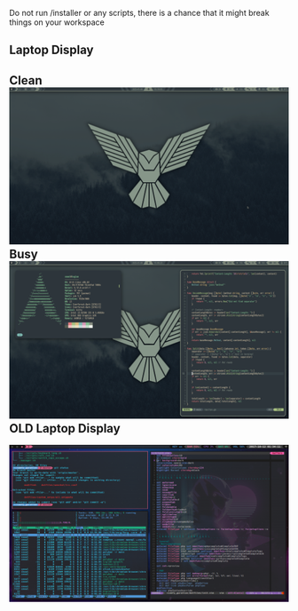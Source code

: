 Do not run /installer or any scripts, there is a chance that it might break things on your workspace

Laptop Display
----
Clean
![Display Laptop_Clean](https://github.com/SebTalbot/comfy_guration/blob/master/assets/screenshots/display_laptop_clean_2025_01_06.png?raw=true)
Busy
![Display Laptop](https://github.com/SebTalbot/comfy_guration/blob/master/assets/screenshots/display_laptop_2025_01_06.png?raw=true)
OLD Laptop Display
----
![OLD Display Laptop](https://github.com/SebTalbot/comfy_guration/blob/master/assets/screenshots/archived_2017_display_laptop.png?raw=true)

